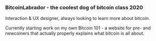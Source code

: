 ### BitcoinLabrador - the coolest dog of bitcoin class 2020

Interaction & UX designer, always looking to learn more about bitcoin.

Currently starting work on my own Bitcoin 101 - a website for pre- and newcoiners that actually properly explains what bitcoin is all about.
